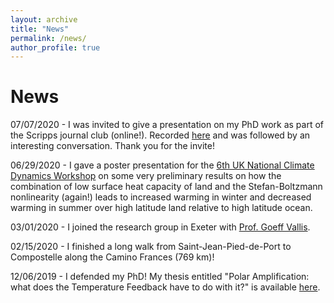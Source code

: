 ```yaml
---
layout: archive
title: "News"
permalink: /news/
author_profile: true
---
```


# News

07/07/2020 - I was invited to give a presentation on my PhD work as part of the Scripps journal club (online!). Recorded <a href='https://www.youtube.com/watch?v=8Q93JCzOlzY'>here</a> and was followed by an interesting conversation. Thank you for the invite!

06/29/2020 - I gave a poster presentation for the <a href="https://sites.google.com/cam.ac.uk/climatedynamics/home">6th UK National Climate Dynamics Workshop</a> on some very preliminary results on how the combination of low surface heat capacity of land and the Stefan-Boltzmann nonlinearity (again!) leads to increased warming in winter and decreased warming in summer over high latitude land relative to high latitude ocean.

03/01/2020 - I joined the research group in Exeter with <a href="http://empslocal.ex.ac.uk/people/staff/gv219/">Prof. Goeff Vallis</a>.

02/15/2020 - I finished a long walk from Saint-Jean-Pied-de-Port to Compostelle along the Camino Frances (769 km)!</a>

12/06/2019 - I defended my PhD! My thesis entitled "Polar Amplification: what does the Temperature Feedback have to do with it?" is available <a href="https://escholarship.mcgill.ca/concern/theses/ww72bh08q">here</a>.